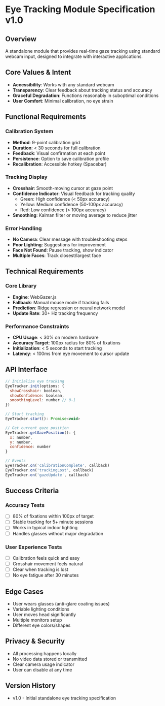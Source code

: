 # Eye Tracking Module Specification v1.0

## Overview
A standalone module that provides real-time gaze tracking using standard webcam input, designed to integrate with interactive applications.

## Core Values & Intent
- **Accessibility**: Works with any standard webcam
- **Transparency**: Clear feedback about tracking status and accuracy
- **Graceful Degradation**: Functions reasonably in suboptimal conditions
- **User Comfort**: Minimal calibration, no eye strain

## Functional Requirements

### Calibration System
- **Method**: 9-point calibration grid
- **Duration**: < 30 seconds for full calibration
- **Feedback**: Visual confirmation at each point
- **Persistence**: Option to save calibration profile
- **Recalibration**: Accessible hotkey (Spacebar)

### Tracking Display
- **Crosshair**: Smooth-moving cursor at gaze point
- **Confidence Indicator**: Visual feedback for tracking quality
  - Green: High confidence (< 50px accuracy)
  - Yellow: Medium confidence (50-100px accuracy)
  - Red: Low confidence (> 100px accuracy)
- **Smoothing**: Kalman filter or moving average to reduce jitter

### Error Handling
- **No Camera**: Clear message with troubleshooting steps
- **Poor Lighting**: Suggestions for improvement
- **Face Not Found**: Pause tracking, show indicator
- **Multiple Faces**: Track closest/largest face

## Technical Requirements

### Core Library
- **Engine**: WebGazer.js
- **Fallback**: Manual mouse mode if tracking fails
- **Prediction**: Ridge regression or neural network model
- **Update Rate**: 30+ Hz tracking frequency

### Performance Constraints
- **CPU Usage**: < 30% on modern hardware
- **Accuracy Target**: 100px radius for 80% of fixations
- **Initialization**: < 5 seconds to start tracking
- **Latency**: < 100ms from eye movement to cursor update

## API Interface

```javascript
// Initialize eye tracking
EyeTracker.init(options: {
  showCrosshair: boolean,
  showConfidence: boolean,
  smoothingLevel: number // 0-1
})

// Start tracking
EyeTracker.start(): Promise<void>

// Get current gaze position
EyeTracker.getGazePosition(): {
  x: number,
  y: number,
  confidence: number
}

// Events
EyeTracker.on('calibrationComplete', callback)
EyeTracker.on('trackingLost', callback)
EyeTracker.on('gazeUpdate', callback)
```

## Success Criteria

### Accuracy Tests
- [ ] 80% of fixations within 100px of target
- [ ] Stable tracking for 5+ minute sessions
- [ ] Works in typical indoor lighting
- [ ] Handles glasses without major degradation

### User Experience Tests
- [ ] Calibration feels quick and easy
- [ ] Crosshair movement feels natural
- [ ] Clear when tracking is lost
- [ ] No eye fatigue after 30 minutes

## Edge Cases
- User wears glasses (anti-glare coating issues)
- Variable lighting conditions
- User moves head significantly
- Multiple monitors setup
- Different eye colors/shapes

## Privacy & Security
- All processing happens locally
- No video data stored or transmitted
- Clear camera usage indicator
- User can disable at any time

## Version History
- v1.0 - Initial standalone eye tracking specification